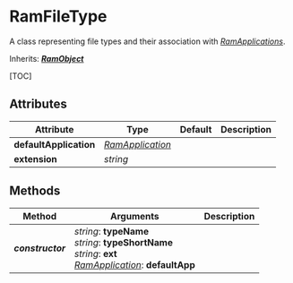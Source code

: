 # RamFileType

A class representing file types and their association with [*RamApplications*](ram_application.md).

Inherits: [***RamObject***](ram_object.md)

[TOC]

## Attributes

| Attribute | Type | Default | Description |
| --- | --- | --- | --- |
| **defaultApplication** | [*RamApplication*](ram_application.md) | | |
| **extension** | *string* | | |

## Methods

| Method | Arguments | Description |
| --- | --- | --- |
| ***constructor*** | *string*: **typeName**<br />*string*: **typeShortName**<br />*string*: **ext**<br />[*RamApplication*](ram_application.md): **defaultApp** | |